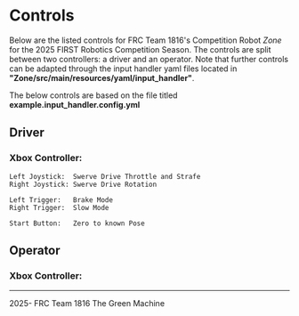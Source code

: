 # Controls
Below are the listed controls for FRC Team 1816's Competition Robot *Zone* for the 2025 FIRST Robotics Competition Season.
The controls are split between two controllers: a driver and an operator. 
Note that further controls can be adapted through the input handler yaml files located in **"Zone/src/main/resources/yaml/input_handler"**.

The below controls are based on the file titled **example.input_handler.config.yml**

## Driver
### Xbox Controller:
    Left Joystick:  Swerve Drive Throttle and Strafe
    Right Joystick: Swerve Drive Rotation

    Left Trigger:   Brake Mode
    Right Trigger:  Slow Mode

    Start Button:   Zero to known Pose
## Operator
### Xbox Controller:

<!-- ### Button Board: -->

---
2025- FRC Team 1816 The Green Machine